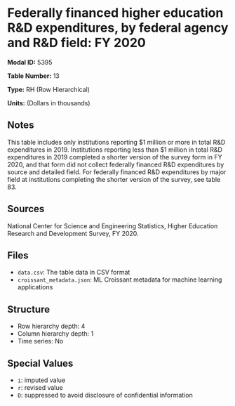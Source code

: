 # Federally financed higher education R&D expenditures, by federal agency and R&D field: FY 2020

**Modal ID:** 5395

**Table Number:** 13

**Type:** RH (Row Hierarchical)

**Units:** (Dollars in thousands)

## Notes

This table includes only institutions reporting $1 million or more in total R&D expenditures in 2019. Institutions reporting less than $1 million in total R&D expenditures in 2019 completed a shorter version of the survey form in FY 2020, and that form did not collect federally financed R&D expenditures by source and detailed field. For federally financed R&D expenditures by major field at institutions completing the shorter version of the survey, see table 83.

## Sources

National Center for Science and Engineering Statistics, Higher Education Research and Development Survey, FY 2020.

## Files

- `data.csv`: The table data in CSV format
- `croissant_metadata.json`: ML Croissant metadata for machine learning applications

## Structure

- Row hierarchy depth: 4
- Column hierarchy depth: 1
- Time series: No

## Special Values

- `i`: imputed value
- `r`: revised value
- `D`: suppressed to avoid disclosure of confidential information
